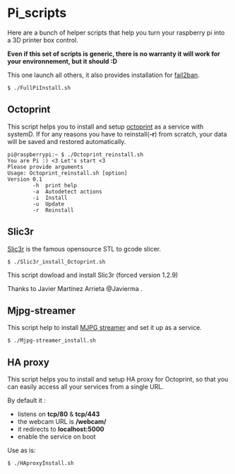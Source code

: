 # Pi_scripts

Here are a bunch of helper scripts that help you turn your raspberry pi into a 3D printer box control.

__Even if this set of scripts is generic, there is no warranty it will work for your environnement, but it should :D__

This one launch all others, it also provides installation for [fail2ban](https://www.fail2ban.org/).

	$ ./FullPiInstall.sh

## Octoprint

This script helps you to install and setup [octoprint](https://octopi.octoprint.org/) as a service with systemD.
If for any reasons you have to reinstall(**-r**) from scratch, your data will be saved and restored automatically.
 
	pi@raspberrypi:~ $ ./Octoprint_reinstall.sh
	You are Pi :) <3 Let's start <3
	Please provide arguments
	Usage: Octoprint_reinstall.sh [option]
	Version 0.1 
	 		-h	print help
	 		-a	Autodetect actions
	 		-i	Install
	 		-u	Update
	 		-r	Reinstall

##  Slic3r

[Slic3r](http://slic3r.org/) is the famous opensource STL to gcode slicer.

	$ ./Slic3r_install_Octoprint.sh

This script dowload and install Slic3r (forced version 1.2.9)

Thanks to Javier Martínez Arrieta @Javierma .

## Mjpg-streamer

This script help to install [MJPG streamer](https://github.com/jacksonliam/mjpg-streamer) and set it up as a service.

	$ ./Mjpg-streamer_install.sh

## HA proxy

This script helps you to install and setup HA proxy for Octoprint, so that you can easily access all your services from a single URL.

By default it :

* listens on **tcp/80** & **tcp/443**
* the webcam URL is **/webcam/**
* it redirects to **localhost:5000**
* enable the service on boot

Use as is:

	$ ./HAproxyInstall.sh
